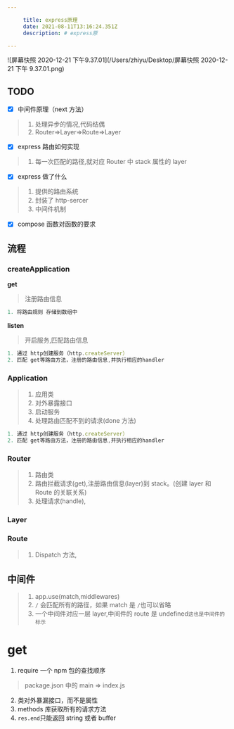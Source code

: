 ```yaml
---

     title: express原理
     date: 2021-08-11T13:16:24.351Z
     description: # express原

---
```


![屏幕快照 2020-12-21 下午9.37.01](/Users/zhiyu/Desktop/屏幕快照 2020-12-21 下午 9.37.01.png)

## TODO

- [x] 中间件原理（next 方法）

> 1. 处理异步的情况,代码结偶
> 2. Router=>Layer=>Route=>Layer

- [x] express 路由如何实现

> 1. 每一次匹配的路径,就对应 Router 中 stack 属性的 layer

- [x] express 做了什么

> 1. 提供的路由系统
> 2. 封装了 http-sercer
> 3. 中间件机制

- [x] compose 函数对函数的要求

## 流程

### createApplication

**get**

> 注册路由信息

```js
1. 将路由规则 存储到数组中
```

**listen**

> 开启服务,匹配路由信息

```js
1. 通过 http创建服务（http.createServer）
2. 匹配 get等路由方法，注册的路由信息,并执行相应的handler

```

### Application

> 1. 应用类
> 2. 对外暴露接口
> 3. 启动服务
> 4. 处理路由匹配不到的请求(done 方法)

```js
1. 通过 http创建服务（http.createServer）
2. 匹配 get等路由方法，注册的路由信息,并执行相应的handler

```

### Router

> 1. 路由类
> 2. 路由拦截请求(get),注册路由信息(layer)到 stack。(创建 layer 和 Route 的关联关系)
> 3. 处理请求(handle),

### Layer

### Route

> 1. Dispatch 方法,

## 中间件

> 1. app.use(match,middlewares)
> 2. `/` 会匹配所有的路径，如果 match 是 `/`也可以省略
> 3. 一个中间件对应一层 layer,中间件的 route 是 undefined`这也是中间件的标示`

# get

1. require 一个 npm 包的查找顺序

> package.json 中的 main => index.js

2. 类对外暴漏接口，而不是属性
3. methods 库获取所有的请求方法
4. `res.end`只能返回 string 或者 buffer
